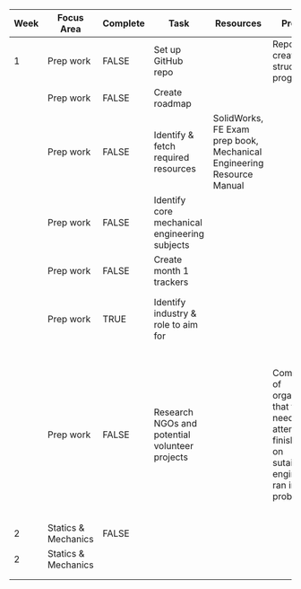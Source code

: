 | Week | Focus Area          | Complete | Task                                           | Resources                                                             | Progress                                                                                                                                | Notes                                                                                                                                                        |
|------|---------------------|----------|------------------------------------------------|-----------------------------------------------------------------------|-----------------------------------------------------------------------------------------------------------------------------------------|--------------------------------------------------------------------------------------------------------------------------------------------------------------|
| 1    | Prep work           | FALSE    | Set up GitHub repo                             |                                                                       | Repo created, structuring in progress                                                                                                   |                                                                                                                                                              |
|      | Prep work           | FALSE    | Create roadmap                                 |                                                                       |                                                                                                                                         |                                                                                                                                                              |
|      | Prep work           | FALSE    | Identify & fetch required resources            | SolidWorks, FE Exam prep book, Mechanical Engineering Resource Manual |                                                                                                                                         |                                                                                                                                                              |
|      | Prep work           | FALSE    | Identify core mechanical engineering subjects  |                                                                       |                                                                                                                                         |                                                                                                                                                              |
|      | Prep work           | FALSE    | Create month 1 trackers                        |                                                                       |                                                                                                                                         |                                                                                                                                                              |
|      | Prep work           | TRUE     | Identify industry & role to aim for            |                                                                       |                                                                                                                                         | NGO, humanitarian work, field systems engineer                                                                                                               |
|      | Prep work           | FALSE    | Research NGOs and potential volunteer projects |                                                                       | Compiling list of organizations that fit my needs, attempted to finish course on sutainability engineering, ran into site problem | 1. Engineering for Change (joined, no suitable projects)<br>2. ewb-seattle, puget sound professional chapter (probable)<br>3. esw (unlikely)<br>4. red cross |
| 2    | Statics & Mechanics | FALSE    |                                                |                                                                       |                                                                                                                                         |                                                                                                                                                              |
| 2    | Statics & Mechanics |          |                                                |                                                                       |                                                                                                                                         |                                                                                                                                                              |
|      |                     |          |                                                |                                                                       |                                                                                                                                         |                                                                                                                                                              |
|      |                     |          |                                                |                                                                       |                                                                                                                                         |                                                                                                                                                              |
